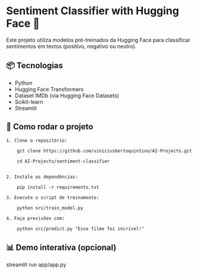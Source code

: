 # Sentiment Classifier with Hugging Face 🤖

Este projeto utiliza modelos pré-treinados da Hugging Face para classificar sentimentos em textos (positivo, negativo ou neutro).

## 📦 Tecnologias
- Python
- Hugging Face Transformers
- Dataset IMDb (via Hugging Face Datasets)
- Scikit-learn
- Streamlit

## 🚀 Como rodar o projeto

    1. Clone o repositório:

        git clone https://github.com/viniciusbertoquintino/AI-Projects.git
        
        cd AI-Projects/sentiment-classifier


    2. Instale as dependências:

        pip install -r requirements.txt

    3. Execute o script de treinamento:

        python src/train_model.py

    4. Faça previsões com:

        python src/predict.py "Esse filme foi incrível!"

## 📊 Demo interativa (opcional)
 
 streamlit run app/app.py